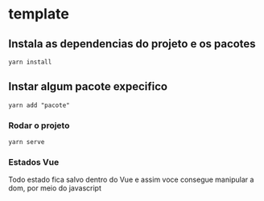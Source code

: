 # template

## Instala as dependencias do projeto e os pacotes
```
yarn install
```

## Instar algum pacote expecifico
```
yarn add "pacote"
```

### Rodar o projeto
```
yarn serve
```

### Estados Vue 
Todo estado fica salvo dentro do Vue e assim voce consegue manipular a dom, por meio do javascript
